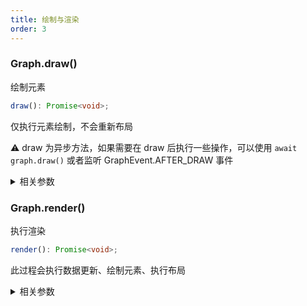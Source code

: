 ```yaml
---
title: 绘制与渲染
order: 3
---
```


### Graph.draw()

绘制元素

```typescript
draw(): Promise<void>;
```

仅执行元素绘制，不会重新布局

⚠️ draw 为异步方法，如果需要在 draw 后执行一些操作，可以使用 `await graph.draw()` 或者监听 GraphEvent.AFTER_DRAW 事件

<details><summary>相关参数</summary>

**返回值**：

- **类型：** Promise&lt;void&gt;

- **描述：** 渲染结果

</details>

### Graph.render()

执行渲染

```typescript
render(): Promise<void>;
```

此过程会执行数据更新、绘制元素、执行布局

<details><summary>相关参数</summary>

**返回值**：

- **类型：** Promise&lt;void&gt;

</details>
